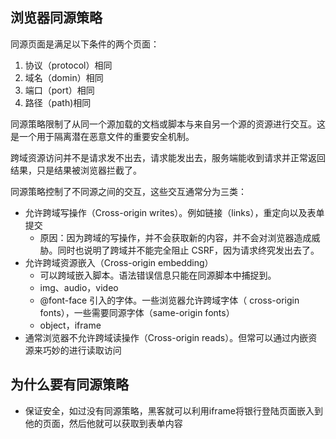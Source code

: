 
## 浏览器同源策略
同源页面是满足以下条件的两个页面：
1. 协议（protocol）相同
2. 域名（domin）相同
3. 端口（port）相同
4. 路径（path)相同

同源策略限制了从同一个源加载的文档或脚本与来自另一个源的资源进行交互。这是一个用于隔离潜在恶意文件的重要安全机制。

跨域资源访问并不是请求发不出去，请求能发出去，服务端能收到请求并正常返回结果，只是结果被浏览器拦截了。

同源策略控制了不同源之间的交互，这些交互通常分为三类：
* 允许跨域写操作（Cross-origin writes）。例如链接（links），重定向以及表单提交
    * 原因：因为跨域的写操作，并不会获取新的内容，并不会对浏览器造成威胁。同时也说明了跨域并不能完全阻止 CSRF，因为请求终究发出去了。
* 允许跨域资源嵌入（Cross-origin embedding）
    * 可以跨域嵌入脚本。语法错误信息只能在同源脚本中捕捉到。
    * img、audio，video
    * @font-face 引入的字体。一些浏览器允许跨域字体（ cross-origin fonts），一些需要同源字体（same-origin fonts）
    * object，iframe
* 通常浏览器不允许跨域读操作（Cross-origin reads）。但常可以通过内嵌资源来巧妙的进行读取访问


## 为什么要有同源策略
* 保证安全，如过没有同源策略，黑客就可以利用iframe将银行登陆页面嵌入到他的页面，然后他就可以获取到表单内容






